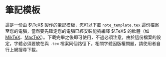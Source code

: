# 筆記模板
這是一份由 $\TeX\$ 製作的筆記模板，您可以下載 `note_template.tex` 這份檔案至您的電腦，當然要先確定您的電腦已經安裝能夠編譯 $\TeX$ 的軟體（如 [MikTeX](https://miktex.org/)、[MacTeX](https://www.tug.org/mactex/)）。下載完畢之後即可使用，不過必須注意，由於這份檔案的設定，字體必須要放在與 `.tex` 檔案同個路徑下。相關字體因版權問題，請使用者自行上網搜尋下載。
